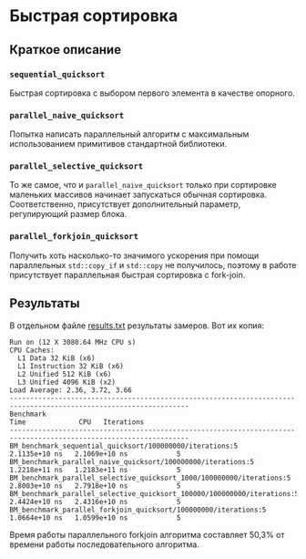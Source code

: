 # Быстрая сортировка

## Краткое описание

### `sequential_quicksort`

Быстрая сортировка с выбором первого элемента в качестве опорного.

### `parallel_naive_quicksort`

Попытка написать параллельный алгоритм с максимальным использованием примитивов
стандартной библиотеки.

### `parallel_selective_quicksort`

То же самое, что и `parallel_naive_quicksort` только при сортировке маленьких
массивов начинает запускаться обычная сортировка. Соответственно, присутствует 
дополнительный параметр, регулирующий размер блока.

### `parallel_forkjoin_quicksort`

Получить хоть насколько-то значимого ускорения при помощи параллельных
`std::copy_if` и `std::copy` не получилось, поэтому в работе присутствует 
параллельная быстрая сортировка с fork-join.

## Результаты

В отдельном файле [results.txt](results.txt) результаты замеров. Вот их копия:

```
Run on (12 X 3080.64 MHz CPU s)
CPU Caches:
  L1 Data 32 KiB (x6)
  L1 Instruction 32 KiB (x6)
  L2 Unified 512 KiB (x6)
  L3 Unified 4096 KiB (x2)
Load Average: 2.36, 3.72, 3.66
------------------------------------------------------------------------------------------------------------------
Benchmark                                                                        Time             CPU   Iterations
------------------------------------------------------------------------------------------------------------------
BM_benchmark_sequential_quicksort/100000000/iterations:5                2.1135e+10 ns   2.1069e+10 ns            5
BM_benchmark_parallel_naive_quicksort/100000000/iterations:5            1.2218e+11 ns   1.2183e+11 ns            5
BM_benchmark_parallel_selective_quicksort_1000/100000000/iterations:5   2.8003e+10 ns   2.7918e+10 ns            5
BM_benchmark_parallel_selective_quicksort_100000/100000000/iterations:5 2.4424e+10 ns   2.4316e+10 ns            5
BM_benchmark_parallel_forkjoin_quicksort/100000000/iterations:5         1.0664e+10 ns   1.0599e+10 ns            5
```

Время работы параллельного forkjoin алгоритма составляет 50,3% от времени работы последовательного алгоритма.

